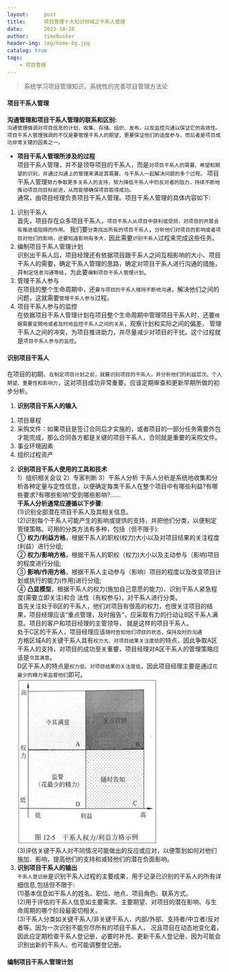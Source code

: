 ```yaml
---
layout:     post
title:      项目管理十大知识领域之干系人管理
date:       2023-10-28
author:     timebusker
header-img: img/home-bg.jpg
catalog: true
tags:
    - 项目管理
---  
```


> 系统学习项目管理知识，系统性的完善项目管理方法论

#### 项目干系人管理   
**沟通管理和项目干系人管理的联系和区别:**      
`沟通管理强调对项目信息的计划、收集、存储、组织、发布，以及监控沟通以保证它的高效性。`           
`项目干系人管理强调的不仅是要管理干系人的期望，更要保证他们的适度参与，而后者是项目成功非常关键的因素之一。`        
- **项目干系人管理所涉及的过程**      
项目干系人管理，并不是领导项目的干系人，而是`对项目干系人的需要、希望和期望的识别，并通过沟通上的管理来满足其需要、与干系人一起解决问题的多个过程。`
项目干系人管理`努力争取更多关系人的支持、努力降低干系人中的反对者的阻力，持续不断地推动项目向目标前进，从而能够确保项目取得成功。`                
通常，由项目经理负责项目干系人管理。项目干系人管理的具体内容如下:          
1. 识别干系人          
首先，项目存在众多项目干系人，`项目干系人从项目中获利或受损，对项目的开展会有推进或阻碍的作用。`
我们要`分类找出所有的项目干系人`，`分析他们对项目的影响或者项目对他们的影响，还要知道影响有多大，`因此需要`识别干系人`过程来完成这些任务。          
2. 编制项目干系人管理计划          
识别出干系人后，项目经理还有依据项目跟干系人之间互相影响的大小、项目干系人的需要，确定干系人管理的思路，确定对项目干系人进行沟通的措施，
并`制定信息沟通等级`，为此要`编制项目干系人管理计划`。          
3. 管理干系人参与          
在项目的整个生命周期中，还`要与项目的干系人维持不断地沟通`，解决他们之间的问题，这就需要`管理干系人参与`过程。          
4. 项目干系人参与的监控          
在依据项目干系人管理计划在项目整个生命周期中管理项目干系人时，还要`根据需要定期地或者及时地监控干系人之间的关系`，观察计划和实际之间的偏差，
管理干系人之间的冲突，为项目推进助力，并尽量减少对项目的干扰。这个过程就是`项目干系人参与的监控`。          

#### 识别项目干系人
在项目的初期、`在制定项目计划之前，就要识别项目的干系人，并分析他们的利益层次、个人期望、重要性和影响力`，这对项目成功非常重要。应该定期审查和更新早期所做的初步分析。             
1. **识别项目干系人的输入**             
1) 项目章程             
2) 采购文件：如果项目是签订合同后才实施的，或者项目的一部分任务需要外包才能完成，那么合同各方都是关键的项目干系人，合同就是重要的采购文件。             
3) 事业环境因素             
4) 组织过程资产             
2. **识别项目干系人使用的工具和技术**             
1）组织相关会议
2）专家判断
3）干系人分析
干系人分析是系统地收集和分析各种定量与定性信息，以便确定每类干系人在整个项目中有哪些利益?有哪些要求?有哪些影响?受到哪些影响?……             
**干系人分析通常应遵循以下步骤:**             
(1)识别全部潜在项目干系人及其相关信息。             
(2)识别每个干系人可能产生的影响或提供的支持，并把他们分类，以便制定管理策略。可用的分类方法有多种，包括（但不限于):             
① **权力/利益方格**，根据干系人的职权(权力)大小以及对项目结果的关注程度(利益）进行分组;             
② **权力/影响方格**，根据干系人的职权（权力)大小以及主动参与（影响)项目的程度进行分组;             
③ **影响/作用方格**，根据干系人主动参与（影响）项目的程度以及改变项目计划或执行的能力(作用)进行分组;             
④ **凸显模型**，根据干系人的权力(施加自己意愿的能力)、识别干系人紧急程度(需要立即关注)和合 法性（有权参与)，对干系人进行分类。             
首先关注处于B区的干系人，他们对项目有很高的权力，也很关注项目的结果，项目经理应该“重点管理，及时报告”，应采取有力的行动让B区干系人满意。项目的客户和项目经理的主管领导，
就是这样的项目干系人。             
处于C区的干系人，项目经理应该`随时告知他们项目的状态，保持及时的沟通`             
方格区域A的关键干系人具有`权力大、对项目结果关注度低`的特点，因此争取A区干系人的支持，对项目的成功至关重要，项目经理对A区干系人的管理策略应该是`令其满意`。             
D区干系人的特点是`权力低、对项目结果的关注度低`，因此项目经理主要是通过`花最少的精力来监督他们`即可。             
![image](/img/PMP/20240406223822.jpg)    
(3)评估关键干系人对不同情况可能做出的反应或应对，以便策划如何对他们施加．影响，提高他们的支持和减轻他们的潜在负面影响。         
3. **识别项目干系人的输出**         
`干系人登记册`是识别干系人过程的主要成果，用于记录已识别的干系人的所有详细信息,包括但不限于:         
(1)基本信息如干系人的姓名、职位、地点、项目角色、联系方式。         
(2)用于评估的干系人信息如主要需求、主要期望、对项目的潜在影响、与生命周期的哪个阶段最密切相关。         
(3)干系人分类如关键干系人/非关键干系人、内部/外部、支持者/中立者/反对者等。因为一次识别不能穷尽所有的项目干系人，
况且项目在动态地变化着，因此应定期检查干系人登记册，必要时补充、更新干系人登记册，因为可能会识别出新的干系人、也可能调整登记册。         

#### 编制项目干系人管理计划
































	
	
	
	
	
	
	
	
	
	
	